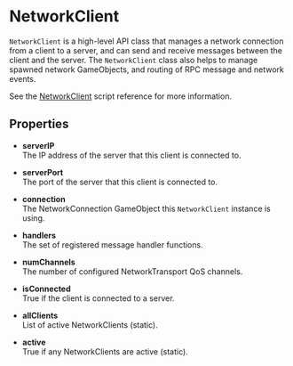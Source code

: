 # NetworkClient

`NetworkClient` is a high-level API class that manages a network connection from a client to a server, and can send and receive messages between the client and the server. The `NetworkClient` class also helps to manage spawned network GameObjects, and routing of RPC message and network events.

See the [NetworkClient](#networkclient) script reference for more information.

## Properties

-   **serverIP**  
    The IP address of the server that this client is connected to.

-   **serverPort**  
    The port of the server that this client is connected to.

-   **connection**  
    The NetworkConnection GameObject this `NetworkClient` instance is using.

-   **handlers**  
    The set of registered message handler functions.

-   **numChannels**  
    The number of configured NetworkTransport QoS channels.

-   **isConnected**  
    True if the client is connected to a server.

-   **allClients**  
    List of active NetworkClients (static).

-   **active**  
    True if any NetworkClients are active (static).
